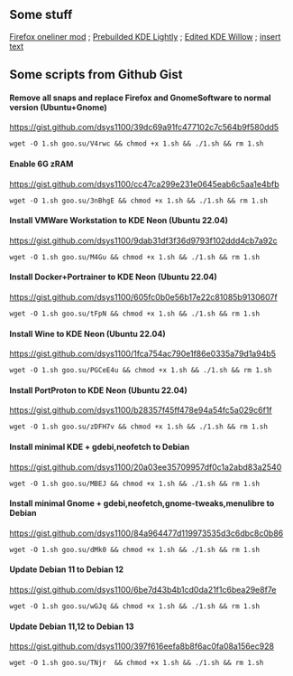 ## Some stuff
[Firefox oneliner mod](https://github.com/dsys1100/OnelineProton_mod) ; [Prebuilded KDE Lightly](https://github.com/dsys1100/stuff/tree/main/KDE_Lightly) ; [Edited KDE Willow](https://github.com/dsys1100/stuff/tree/main/KDE_Willow) ; [insert text](https://google.com)


## Some scripts from Github Gist

#### Remove all snaps and replace Firefox and GnomeSoftware to normal version (Ubuntu+Gnome)
https://gist.github.com/dsys1100/39dc69a91fc477102c7c564b9f580dd5
```
wget -O 1.sh goo.su/V4rwc && chmod +x 1.sh && ./1.sh && rm 1.sh
```

#### Enable 6G zRAM
https://gist.github.com/dsys1100/cc47ca299e231e0645eab6c5aa1e4bfb
```
wget -O 1.sh goo.su/3nBhgE && chmod +x 1.sh && ./1.sh && rm 1.sh
```

#### Install VMWare Workstation to KDE Neon (Ubuntu 22.04)
https://gist.github.com/dsys1100/9dab31df3f36d9793f102ddd4cb7a92c
```
wget -O 1.sh goo.su/M4Gu && chmod +x 1.sh && ./1.sh && rm 1.sh
```

#### Install Docker+Portrainer to KDE Neon (Ubuntu 22.04)
https://gist.github.com/dsys1100/605fc0b0e56b17e22c81085b9130607f
```
wget -O 1.sh goo.su/tFpN && chmod +x 1.sh && ./1.sh && rm 1.sh
```

#### Install Wine to KDE Neon (Ubuntu 22.04)
https://gist.github.com/dsys1100/1fca754ac790e1f86e0335a79d1a94b5
```
wget -O 1.sh goo.su/PGCeE4u && chmod +x 1.sh && ./1.sh && rm 1.sh
```

#### Install PortProton to KDE Neon (Ubuntu 22.04)
https://gist.github.com/dsys1100/b28357f45ff478e94a54fc5a029c6f1f
```
wget -O 1.sh goo.su/zDFH7v && chmod +x 1.sh && ./1.sh && rm 1.sh
```
#### Install minimal KDE + gdebi,neofetch to Debian
https://gist.github.com/dsys1100/20a03ee35709957df0c1a2abd83a2540
```
wget -O 1.sh goo.su/MBEJ && chmod +x 1.sh && ./1.sh && rm 1.sh
```

#### Install minimal Gnome + gdebi,neofetch,gnome-tweaks,menulibre to Debian
https://gist.github.com/dsys1100/84a964477d119973535d3c6dbc8c0b86
```
wget -O 1.sh goo.su/dMk0 && chmod +x 1.sh && ./1.sh && rm 1.sh
```

#### Update Debian 11 to Debian 12
https://gist.github.com/dsys1100/6be7d43b4b1cd0da21f1c6bea29e8f7e
```
wget -O 1.sh goo.su/wGJq && chmod +x 1.sh && ./1.sh && rm 1.sh
```

#### Update Debian 11,12 to Debian 13
https://gist.github.com/dsys1100/397f616eefa8b8f6ac0fa08a156ec928
```
wget -O 1.sh goo.su/TNjr  && chmod +x 1.sh && ./1.sh && rm 1.sh
```

